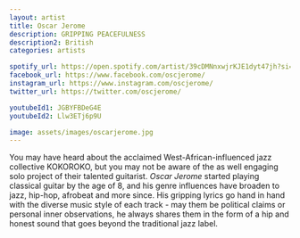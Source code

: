 ```yaml
---
layout: artist
title: Oscar Jerome
description: GRIPPING PEACEFULNESS
description2: British
categories: artists

spotify_url: https://open.spotify.com/artist/39cDMNnxwjrKJE1dyt47jh?si=gfZdlu0YS7KsB6YLCcF_mg 
facebook_url: https://www.facebook.com/oscjerome/ 
instagram_url: https://www.instagram.com/oscjerome/ 
twitter_url: https://twitter.com/oscjerome/

youtubeId1: JGBYFBDeG4E 
youtubeId2: Llw3ETj6p9U 

image: assets/images/oscarjerome.jpg
---
```


You may have heard about the acclaimed West-African-influenced jazz collective KOKOROKO, but you may not be aware of the as well engaging solo project of their talented guitarist. *Oscar Jerome* started playing classical guitar by the age of 8, and his genre influences have broaden to jazz, hip-hop, afrobeat and more since. His gripping lyrics go hand in hand with the diverse music style of each track - may them be political claims or personal inner observations, he always shares them in the form of a hip and honest sound that goes beyond the traditional jazz label. 